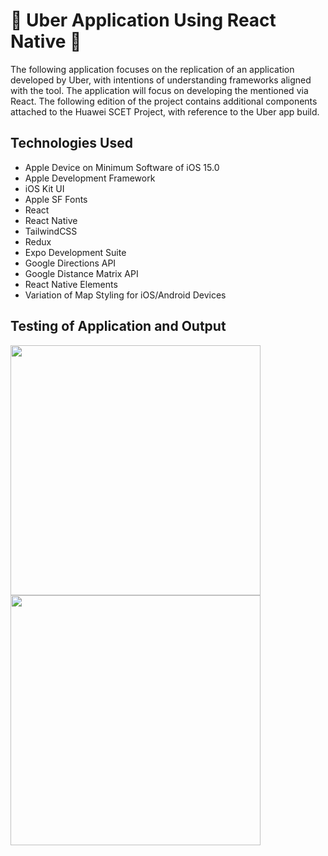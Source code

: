 # 🚙 Uber Application Using React Native 🚙

The following application focuses on the replication of an application developed by Uber, with intentions of understanding frameworks aligned with the tool. The application will focus on developing the mentioned via React. The following edition of the project contains additional components attached to the Huawei SCET Project, with reference to the Uber app build. 

## Technologies Used
- Apple Device on Minimum Software of iOS 15.0
- Apple Development Framework
- iOS Kit UI
- Apple SF Fonts
- React
- React Native
- TailwindCSS
- Redux
- Expo Development Suite
- Google Directions API
- Google Distance Matrix API
- React Native Elements
- Variation of Map Styling for iOS/Android Devices 

## Testing of Application and Output

<img src="https://github.com/jxson7/Uber-Clone-Application/blob/master/Testing/T1.png" width="400" >
<img src="https://github.com/jxson7/Uber-Clone-Application/blob/master/Testing/T2.png" width="400" >

